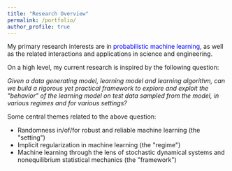 ```yaml
---
title: "Research Overview"
permalink: /portfolio/
author_profile: true
---
```


My primary research interests are in <font color="blue">probabilistic machine learning</font>, as well as the related interactions and applications in science and engineering. <br>

On a high level, my current research is inspired by the following question: 

<font><i>Given a data generating model, learning model and learning algorithm, can we build a *rigorous* yet *practical* framework to explore and exploit the "behavior" of the learning model on test data sampled from the model, in various regimes and for various settings? </i></font><br>

Some central themes related to the above question:<br>
- Randomness in/of/for robust and reliable machine learning (the "setting")
- Implicit regularization in machine learning (the "regime")
- Machine learning through the lens of stochastic dynamical systems and nonequilibrium statistical mechanics (the "framework")
<br>
<br>

<!-- Some more specific research projects are: <br>

<img src="principle.png" width="280" height="280" style="float:right">

In particular, I apply and develop ideas and tools from several areas of probability theory, stochastic analysis, statistical learning, statistical mechanics and dynamical systems to address problems concerning <font color="blue">open dynamical systems</font> arising in statistical mechanics and machine learning. <br>

Open systems are, in a broad sense, components of a larger closed system that interact with other components of the larger system. These systems abound in applications and are typically random/stochastic, nonlinear, high-dimensional and have non-trivial dynamics. Studying physical and artificial systems rigorously within an appropriate open systems framework allows us to gain valuable insights into these systems. The overarching theme of my current research revolves around using probabilistic and statistical approaches to understand <font color="blue"><i>learning of dynamical representations</i></font> and <font color="blue"><i>physics of dynamical systems</i></font>.  <br> 
{% include base_path %}


{% for post in site.portfolio %}
  {% include archive-single.html %}
{% endfor %}
 
 <i>Click on the project titles above to learn more about our work.</i> 
-->


